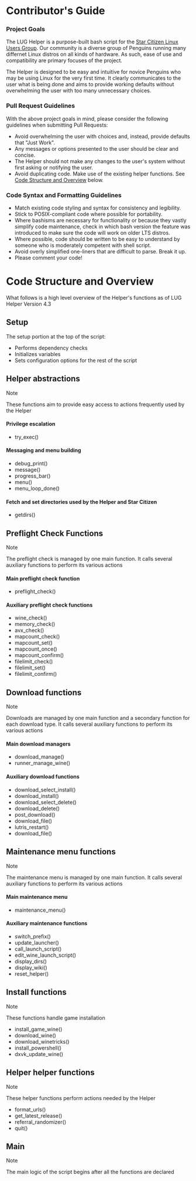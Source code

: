 # Contributor's Guide
### Project Goals
The LUG Helper is a purpose-built bash script for the [Star Citizen Linux Users Group](https://wiki.starcitizen-lug.org/). Our community is a diverse group of Penguins running many differnet Linux distros on all kinds of hardware. As such, ease of use and compatibility are primary focuses of the project.

The Helper is designed to be easy and intuitive for novice Penguins who may be using Linux for the very first time. It clearly communicates to the user what is being done and aims to provide working defaults without overwhelming the user with too many unnecessary choices.

### Pull Request Guidelines
With the above project goals in mind, please consider the following guidelines when submitting Pull Requests:
- Avoid overwhelming the user with choices and, instead, provide defaults that "Just Work".
- Any messages or options presented to the user should be clear and concise.
- The Helper should not make any changes to the user's system without first asking or notifying the user.
- Avoid duplicating code. Make use of the existing helper functions. See [Code Structure and Overview](#code-structure-and-overview) below.

### Code Syntax and Formatting Guidelines
- Match existing code styling and syntax for consistency and legibility.
- Stick to POSIX-compliant code where possible for portability.
- Where bashisms are necessary for functionality or because they vastly simplify code maintenance, check in which bash version the feature was introduced to make sure the code will work on older LTS distros.
- Where possible, code should be written to be easy to understand by someone who is moderately competent with shell script.
- Avoid overly simplified one-liners that are difficult to parse. Break it up.
- Please comment your code!


# Code Structure and Overview
What follows is a high level overview of the Helper's functions as of LUG Helper Version 4.3

## Setup
The setup portion at the top of the script:
- Performs dependency checks
- Initializes variables
- Sets configuration options for the rest of the script

## Helper abstractions
> [!note]
> These functions aim to provide easy access to actions frequently used by the Helper

#### Privilege escalation
* try_exec() 

#### Messaging and menu building
* debug_print() 
* message()
* progress_bar() 
* menu() 
* menu_loop_done() 

#### Fetch and set directories used by the Helper and Star Citizen
* getdirs() 

## Preflight Check Functions
> [!note]
> The preflight check is managed by one main function. It calls several auxiliary functions to perform its various actions

#### Main preflight check function
* preflight_check() 

#### Auxiliary preflight check functions
* wine_check() 
* memory_check() 
* avx_check() 
* mapcount_check() 
* mapcount_set() 
* mapcount_once() 
* mapcount_confirm() 
* filelimit_check() 
* filelimit_set() 
* filelimit_confirm() 

## Download functions
> [!note]
> Downloads are managed by one main function and a secondary function for each download type. It calls several auxiliary functions to perform its various actions

#### Main download managers
* download_manage() 
* runner_manage_wine() 

#### Auxiliary download functions
* download_select_install() 
* download_install() 
* download_select_delete() 
* download_delete() 
* post_download() 
* download_file() 
* lutris_restart() 
* download_file() 

## Maintenance menu functions
> [!note]
> The maintenance menu is managed by one main function. It calls several auxiliary functions to perform its various actions

#### Main maintenance menu
* maintenance_menu() 

#### Auxiliary maintenance functions
* switch_prefix()
* update_launcher()
* call_launch_script()
* edit_wine_launch_script() 
* display_dirs() 
* display_wiki() 
* reset_helper() 

## Install functions
> [!note]
> These functions handle game installation

* install_game_wine() 
* download_wine() 
* download_winetricks() 
* install_powershell()
* dxvk_update_wine() 

## Helper helper functions
> [!note]
> These helper functions perform actions needed by the Helper

* format_urls() 
* get_latest_release() 
* referral_randomizer() 
* quit() 

## Main
> [!note]
> The main logic of the script begins after all the functions are declared
